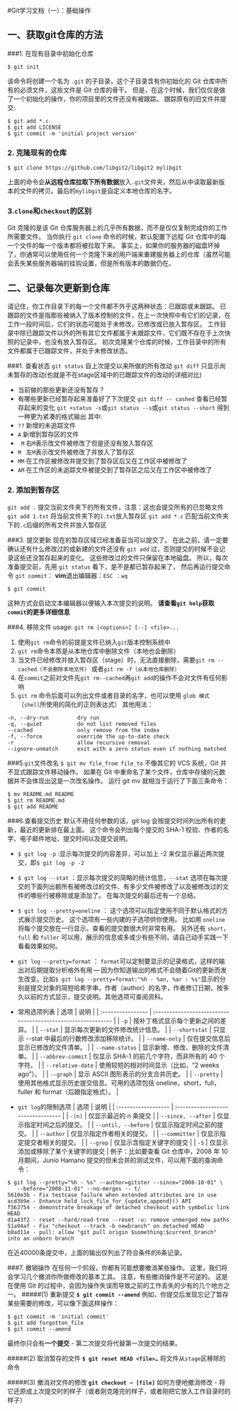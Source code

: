 

#Git学习文档（一）：基础操作

## 一、获取git仓库的方法

###1. 在现有目录中初始化仓库
```shell
$ git init
```
该命令将创建一个名为 `.git` 的子目录，这个子目录含有你初始化的 Git 仓库中所有的必须文件，这些文件是 Git 仓库的骨干。 但是，在这个时候，我们仅仅是做了一个初始化的操作，你的项目里的文件还没有被跟踪。
跟踪原有的旧文件并提交:

```shell
$ git add *.c
$ git add LICENSE
$ git commit -m 'initial project version'
```

### 2. 克隆现有的仓库

```shell
$ git clone https://github.com/libgit2/libgit2 mylibgit
```
上面的命令会**从远程仓库拉取下所有数据**放入`.git`文件夹，然后从中读取最新版本的文件的拷贝。最后的`mylibgit`是自定义本地仓库的名字。

### 3.`clone`和`checkout`的区别

Git 克隆的是该 Git 仓库服务器上的几乎所有数据，而不是仅仅复制完成你的工作所需要文件。 当你执行 `git clone` 命令的时候，默认配置下远程 Git 仓库中的每一个文件的每一个版本都将被拉取下来。 事实上，如果你的服务器的磁盘坏掉了，你通常可以使用任何一个克隆下来的用户端来重建服务器上的仓库（虽然可能会丢失某些服务器端的挂钩设置，但是所有版本的数据仍在。


##  二、记录每次更新到仓库
请记住，你工作目录下的每一个文件都不外乎这两种状态：已跟踪或未跟踪。 已跟踪的文件是指那些被纳入了版本控制的文件，在上一次快照中有它们的记录，在工作一段时间后，它们的状态可能处于未修改，已修改或已放入暂存区。 工作目录中除已跟踪文件以外的所有其它文件都属于未跟踪文件，它们既不存在于上次快照的记录中，也没有放入暂存区。 初次克隆某个仓库的时候，工作目录中的所有文件都属于已跟踪文件，并处于未修改状态。

###1. 查看状态
`git status` 自上次提交以来所做的所有改动
`git diff` 只显示尚未暂存的改动(也就是不在stage区域中的已跟踪文件的改动的详细对比)
- 当前做的那些更新还没有暂存？
- 有哪些更新已经暂存起来准备好了下次提交
  `git diff -- cashed` 查看已经暂存起来的变化
  `git +status -s`或`git status --s`或`git status --short` 得到一种更为紧凑的格式输出
  其中:
- `??`   新增的未追踪文件
- `A`     新增到暂存区的文件
- ` M`   右`M`表示改文件被修改了但是还没有放入暂存区
- `M `   左`M`表示改文件被修改了并放入了暂存区
- `MM`   在工作区被修改并提交到了暂存区后又在工作区中被修改了
- `AM`  在工作区的未追踪文件被提交到了暂存区之后又在工作区中被修改了
### 2. 添加到暂存区
`git add .` 提交当前文件夹下的所有文件，注意：这也会提交所有的已忽略文件
`git add 1.txt` 将当前文件夹下的`1.txt`放入暂存区
`git add *.c` 匹配当前文件夹下的`.c`后缀的所有文件并放入暂存区

###3. 提交更新
现在的暂存区域已经准备妥当可以提交了。 在此之前，请一定要确认还有什么修改过的或新建的文件还没有 `git add` 过，否则提交的时候不会记录这些还没暂存起来的变化。 这些修改过的文件只保留在本地磁盘。 所以，每次准备提交前，先用 `git status` 看下，是不是都已暂存起来了， 然后再运行提交命令 `git commit`：
**vim**退出编辑器：`ESC ：wq`
```
$ git commit 
```

这种方式会启动文本编辑器以便输入本次提交的说明。
**请查看`git help`获取`commit`的更多详细信息**

###4. 移除文件
usage: `git rm [<options>] [--] <file>...`
1. 使用`git rm`命令的前提是文件已纳入`git`版本控制系统中
2. `git rm`命令本质是从本地仓库中删除文件（本地也会删除）
3. 当文件已经修改并放入暂存区（stage）时，无法直接删除，需要`git rm --cached（不会删除本地文件）`  或者`git rm -f（从本地仓库删除）`
4. 在`commit`之前对文件先`git rm--cached`再`git add`的操作不会对文件有任何影响
5. `git rm` 命令后面可以列出文件或者目录的名字，也可以使用 `glob 模式`（`shell`所使用的简化的正则表达式）
  其他用法： 
```
-n, --dry-run         dry run
-q, --quiet           do not list removed files
--cached              only remove from the index
-f, --force           override the up-to-date check
-r                    allow recursive removal
--ignore-unmatch      exit with a zero status even if nothing matched
```
###5.`git`文件改名 
`$ git mv file_from file_to` 
 不像其它的 VCS 系统，Git 并不显式跟踪文件移动操作。 如果在 Git 中重命名了某个文件，仓库中存储的元数据并不会体现出这是一次改名操作。
运行 git mv 就相当于运行了下面三条命令：

```
$ mv README.md README
$ git rm README.md
$ git add README
```
###6.查看提交历史
默认不用任何参数的话，git log 会按提交时间列出所有的更新，最近的更新排在最上面。 这个命令会列出每个提交的 SHA-1 校验、作者的名字、电子邮件地址、提交时间以及提交说明。
- `$ git log -p` :显示每次提交的内容差异，可以加上 -2 来仅显示最近两次提交，即`$ git log -p -2`
- `$ git log --stat` ：显示每次提交的简略的统计信息，`--stat` 选项在每次提交的下面列出额所有被修改过的文件、有多少文件被修改了以及被修改过的文件的哪些行被移除或是添加了。 在每次提交的最后还有一个总结。
- `$ git log --pretty=oneline` ： 这个选项可以指定使用不同于默认格式的方式展示提交历史。 这个选项有一些内建的子选项供你使用。 比如用 `oneline` 将每个提交放在一行显示，查看的提交数很大时非常有用。 另外还有 `short`，`full` 和 `fuller` 可以用，展示的信息或多或少有些不同，请自己动手实践一下看看效果如何。
- `git log --pretty=format` ： `format`可以定制要显示的记录格式，这样的输出对后期提取分析格外有用 — 因为你知道输出的格式不会随着Git的更新而发生改变。比如`$ git log --pretty=format:"%h - %an, %ar : %s"`显示的分别是提交对象的简短哈希字串，作者（author）的名字，作者修订日期，按多久以前的方式显示，提交说明。其他选项可查阅资料。
- 常用选项列表
| 选项              | 说明                                                         |
| :---------------- | :----------------------------------------------------------- |
| `-p`              | 按补丁格式显示每个更新之间的差异。                           |
| `--stat`          | 显示每次更新的文件修改统计信息。                             |
| `--shortstat`     | 只显示 --stat 中最后的行数修改添加移除统计。                 |
| `--name-only`     | 仅在提交信息后显示已修改的文件清单。                         |
| `--name-status`   | 显示新增、修改、删除的文件清单。                             |
| `--abbrev-commit` | 仅显示 SHA-1 的前几个字符，而非所有的 40 个字符。            |
| `--relative-date` | 使用较短的相对时间显示（比如，“2 weeks ago”）。              |
| `--graph`         | 显示 ASCII 图形表示的分支合并历史。                          |
| `--pretty`        | 使用其他格式显示历史提交信息。可用的选项包括 oneline，short，full，fuller 和 format（后跟指定格式）。 |

- `git log`的限制选项
| 选项                | 说明                               |
| :------------------ | :--------------------------------- |
| `-(n)`              | 仅显示最近的 n 条提交              |
| `--since, --after`  | 仅显示指定时间之后的提交。         |
| `--until, --before` | 仅显示指定时间之前的提交。         |
| `--author`          | 仅显示指定作者相关的提交。         |
| `--committer`       | 仅显示指定提交者相关的提交。       |
| `--grep`            | 仅显示含指定关键字的提交           |
| `-S`                | 仅显示添加或移除了某个关键字的提交 |
例子：比如要查看 Git 仓库中，2008 年 10 月期间，Junio Hamano 提交的但未合并的测试文件，可以用下面的查询命令：

```
$ git log --pretty="%h - %s" --author=gitster --since="2008-10-01" \
   --before="2008-11-01" --no-merges -- t/
5610e3b - Fix testcase failure when extended attributes are in use
acd3b9e - Enhance hold_lock_file_for_{update,append}() API
f563754 - demonstrate breakage of detached checkout with symbolic link HEAD
d1a43f2 - reset --hard/read-tree --reset -u: remove unmerged new paths
51a94af - Fix "checkout --track -b newbranch" on detached HEAD
b0ad11e - pull: allow "git pull origin $something:$current_branch" into an unborn branch
```

在近40000条提交中，上面的输出仅列出了符合条件的6条记录。

###7. 撤销操作
在任何一个阶段，你都有可能想要撤消某些操作。 这里，我们将会学习几个撤消你所做修改的基本工具。 注意，有些撤消操作是不可逆的。 这是在使用 Git 的过程中，会因为操作失误而导致之前的工作丢失的少有的几个地方之一。
#####(1) 重新提交
**`$ git commit --amend`**
例如，你提交后发现忘记了暂存某些需要的修改，可以像下面这样操作：
```
$ git commit -m 'initial commit'
$ git add forgotten_file
$ git commit --amend
```
最终你只会有**一个提交** - 第二次提交将代替第一次提交的结果。

#####(2) 取消暂存的文件
**`$ git reset HEAD <file>…`**
将文件从`stage`区移除的命令


#####(3) 撤消对文件的修改
**`git checkout — [file]`**
如何方便地撤消修改 - 将它还原成上次提交时的样子（或者刚克隆完的样子，或者刚把它放入工作目录时的样子）



